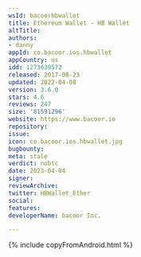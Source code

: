 ```yaml
---
wsId: bacoorhbwallet
title: Ethereum Wallet - HB Wallet
altTitle: 
authors:
- danny
appId: co.bacoor.ios.hbwallet
appCountry: us
idd: 1273639572
released: 2017-08-23
updated: 2022-04-08
version: 3.6.0
stars: 4.6
reviews: 247
size: '81591296'
website: https://www.bacoor.io
repository: 
issue: 
icon: co.bacoor.ios.hbwallet.jpg
bugbounty: 
meta: stale
verdict: nobtc
date: 2023-04-04
signer: 
reviewArchive: 
twitter: HBWallet_Ether
social: 
features: 
developerName: bacoor Inc.

---
```


{% include copyFromAndroid.html %}